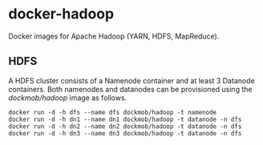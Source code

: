 # docker-hadoop
Docker images for Apache Hadoop (YARN, HDFS, MapReduce).

## HDFS
A HDFS cluster consists of a Namenode container and at least 3 Datanode containers. 
Both namenodes and datanodes can be provisioned using the *dockmob/hadoop* image as follows.

```
docker run -d -h dfs --name dfs dockmob/hadoop -t namenode
docker run -d -h dn1 --name dn1 dockmob/hadoop -t datanode -n dfs
docker run -d -h dn2 --name dn2 dockmob/hadoop -t datanode -n dfs
docker run -d -h dn3 --name dn3 dockmob/hadoop -t datanode -n dfs
```

